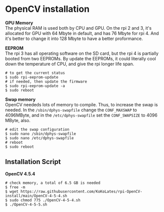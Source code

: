 # OpenCV installation

**GPU Memory** <br>
The physical RAM is used both by CPU and GPU. On the rpi 2 and 3, it's allocated for GPU with 64 Mbyte in default, and has 76 Mbyte for rpi 4. And it's better to change it into 128 Mbyte to have a better proformance.

**EEPROM** <br>
The rpi 3 has all operating software on the SD card, but the rpi 4 is partially booted from two EEPROMs. By update the EEPROMs, it could literally cool down the temperature of CPU, and give the rpi longer life span.
```shell
# to get the current status
$ sudo rpi-eeprom-update
# if needed, then update the firmware
$ sudo rpi-eeprom-update -a
$ sudo reboot
```

**Swap memory** <br>
OpenCV neededs lots of memory to compile. Thus, to increase the swap is needed. In the `/sbin/dphys-swapfile` change the `CONF_MAXSWAP` to 4096MByte, and in the `/etc/dphys-swapfile` set the `CONF_SWAPSIZE` to 4096 MByte, also.
```shell
# edit the swap configuration
$ sudo nano /sbin/dphys-swapfile
$ sudo nano /etc/dphys-swapfile
# reboot
$ sudo reboot
```

## Installation Script

**OpenCV 4.5.4**
```shell
# check memory, a total of 6.5 GB is needed
$ free -m
$ wget https://raw.githubusercontent.com/KoKoLates/rpi-OpenCV-install/main/OpenCV-4-5-4.sh
$ sudo chmod 775 ./OpenCV-4-5-4.sh
$ ./OpenCV-4-5-5.sh
```
